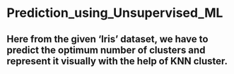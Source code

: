 # Prediction_using_Unsupervised_ML
## Here from the given ‘Iris’ dataset, we have to predict the optimum number of clusters and represent it visually with the help of KNN cluster.
